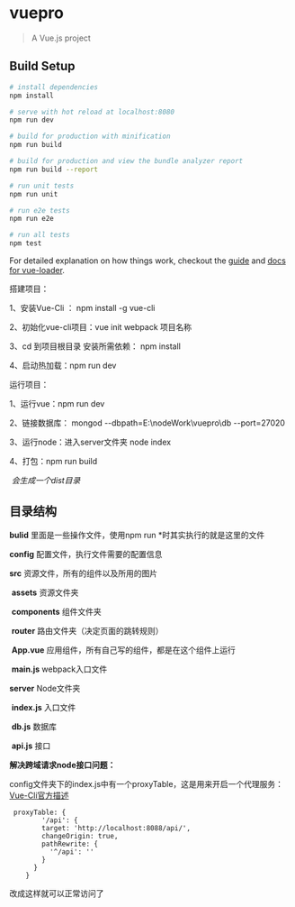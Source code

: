 # vuepro

> A Vue.js project

## Build Setup

``` bash
# install dependencies
npm install

# serve with hot reload at localhost:8080
npm run dev

# build for production with minification
npm run build

# build for production and view the bundle analyzer report
npm run build --report

# run unit tests
npm run unit

# run e2e tests
npm run e2e

# run all tests
npm test
```

For detailed explanation on how things work, checkout the [guide](http://vuejs-templates.github.io/webpack/) and [docs for vue-loader](http://vuejs.github.io/vue-loader).



搭建项目：

1、安装Vue-Cli ： npm install -g vue-cli

2、初始化vue-cli项目：vue init webpack 项目名称

3、cd 到项目根目录 安装所需依赖： npm install

4、启动热加载：npm run dev



运行项目：

1、运行vue：npm run dev

2、链接数据库： mongod --dbpath=E:\nodeWork\vuepro\db --port=27020

3、运行node：进入server文件夹 node index

4、打包：npm run build  

​	*会生成一个dist目录*



## 目录结构

**bulid** 里面是一些操作文件，使用npm run *时其实执行的就是这里的文件

**config** 配置文件，执行文件需要的配置信息

**src** 资源文件，所有的组件以及所用的图片

​	**assets** 资源文件夹

​	**components** 组件文件夹

​	**router** 路由文件夹（决定页面的跳转规则）

​	**App.vue** 应用组件，所有自己写的组件，都是在这个组件上运行

​	**main.js**    webpack入口文件

**server**          Node文件夹

​	**index.js** 入口文件

​	**db.js** 数据库

​	**api.js** 接口



**解决跨域请求node接口问题：**

config文件夹下的index.js中有一个proxyTable，这是用来开启一个代理服务：[Vue-Cli官方描述](https://vuejs-templates.github.io/webpack/proxy.html)

```
 proxyTable: {
        '/api': {
        target: 'http://localhost:8088/api/',
        changeOrigin: true,
        pathRewrite: {
          '^/api': ''
        }
      }
    }
```

改成这样就可以正常访问了